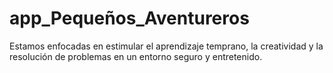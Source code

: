 # app_Pequeños_Aventureros
Estamos enfocadas en estimular el aprendizaje temprano, la creatividad y la resolución de problemas en un entorno seguro y entretenido.
